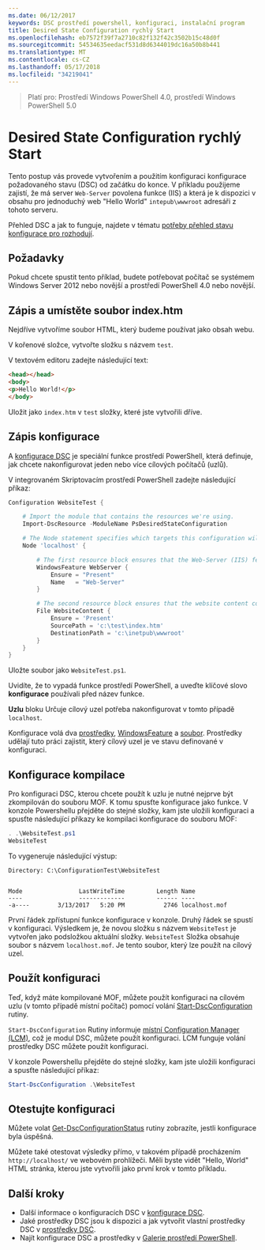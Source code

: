 ```yaml
---
ms.date: 06/12/2017
keywords: DSC prostředí powershell, konfiguraci, instalační program
title: Desired State Configuration rychlý Start
ms.openlocfilehash: eb7572f39f7a2710c82f132f42c3502b15c48d0f
ms.sourcegitcommit: 54534635eedacf531d8d6344019dc16a50b8b441
ms.translationtype: MT
ms.contentlocale: cs-CZ
ms.lasthandoff: 05/17/2018
ms.locfileid: "34219041"
---
```

> Platí pro: Prostředí Windows PowerShell 4.0, prostředí Windows PowerShell 5.0

# <a name="desired-state-configuration-quick-start"></a>Desired State Configuration rychlý Start

Tento postup vás provede vytvořením a použitím konfiguraci konfigurace požadovaného stavu (DSC) od začátku do konce.
V příkladu použijeme zajistí, že má server `Web-Server` povolena funkce (IIS) a která je k dispozici v obsahu pro jednoduchý web "Hello World" `intepub\wwwroot` adresáři z tohoto serveru.

Přehled DSC a jak to funguje, najdete v tématu [potřeby přehled stavu konfigurace pro rozhodují](decisionMaker.md).

## <a name="requirements"></a>Požadavky

Pokud chcete spustit tento příklad, budete potřebovat počítač se systémem Windows Server 2012 nebo novější a prostředí PowerShell 4.0 nebo novější.

## <a name="write-and-place-the-indexhtm-file"></a>Zápis a umístěte soubor index.htm

Nejdříve vytvoříme soubor HTML, který budeme používat jako obsah webu.

V kořenové složce, vytvořte složku s názvem `test`.

V textovém editoru zadejte následující text:

```html
<head></head>
<body>
<p>Hello World!</p>
</body>
```

Uložit jako `index.htm` v `test` složky, které jste vytvořili dříve.

## <a name="write-the-configuration"></a>Zápis konfigurace

A [konfigurace DSC](configurations.md) je speciální funkce prostředí PowerShell, která definuje, jak chcete nakonfigurovat jeden nebo více cílových počítačů (uzlů).

V integrovaném Skriptovacím prostředí PowerShell zadejte následující příkaz:

```powershell
Configuration WebsiteTest {

    # Import the module that contains the resources we're using.
    Import-DscResource -ModuleName PsDesiredStateConfiguration

    # The Node statement specifies which targets this configuration will be applied to.
    Node 'localhost' {

        # The first resource block ensures that the Web-Server (IIS) feature is enabled.
        WindowsFeature WebServer {
            Ensure = "Present"
            Name   = "Web-Server"
        }

        # The second resource block ensures that the website content copied to the website root folder.
        File WebsiteContent {
            Ensure = 'Present'
            SourcePath = 'c:\test\index.htm'
            DestinationPath = 'c:\inetpub\wwwroot'
        }
    }
}
```

Uložte soubor jako `WebsiteTest.ps1`.

Uvidíte, že to vypadá funkce prostředí PowerShell, a uveďte klíčové slovo **konfigurace** používali před název funkce.

**Uzlu** bloku Určuje cílový uzel potřeba nakonfigurovat v tomto případě `localhost`.

Konfigurace volá dva [prostředky](resources.md), [WindowsFeature](windowsFeatureResource.md) a [soubor](fileResource.md).
Prostředky udělají tuto práci zajistit, který cílový uzel je ve stavu definované v konfiguraci.

## <a name="compile-the-configuration"></a>Konfigurace kompilace

Pro konfiguraci DSC, kterou chcete použít k uzlu je nutné nejprve být zkompilován do souboru MOF.
K tomu spusťte konfigurace jako funkce.
V konzole Powershellu přejděte do stejné složky, kam jste uložili konfiguraci a spusťte následující příkazy ke kompilaci konfigurace do souboru MOF:

```powershell
. .\WebsiteTest.ps1
WebsiteTest
```

To vygeneruje následující výstup:

```
Directory: C:\ConfigurationTest\WebsiteTest


Mode                LastWriteTime         Length Name
----                -------------         ------ ----
-a----        3/13/2017   5:20 PM           2746 localhost.mof
```

První řádek zpřístupní funkce konfigurace v konzole.
Druhý řádek se spustí v konfiguraci.
Výsledkem je, že novou složku s názvem `WebsiteTest` je vytvořen jako podsložkou aktuální složky.
`WebsiteTest` Složka obsahuje soubor s názvem `localhost.mof`.
Je tento soubor, který lze použít na cílový uzel.

## <a name="apply-the-configuration"></a>Použít konfiguraci

Teď, když máte kompilované MOF, můžete použít konfiguraci na cílovém uzlu (v tomto případě místní počítač) pomocí volání [Start-DscConfiguration](/reference/5.1/PSDesiredStateConfiguration/Start-DscConfiguration) rutiny.

`Start-DscConfiguration` Rutiny informuje [místní Configuration Manager (LCM)](metaConfig.md), což je modul DSC, můžete použít konfiguraci.
LCM funguje volání prostředky DSC můžete použít konfiguraci.

V konzole Powershellu přejděte do stejné složky, kam jste uložili konfiguraci a spusťte následující příkaz:

```powershell
Start-DscConfiguration .\WebsiteTest
```

## <a name="test-the-configuration"></a>Otestujte konfiguraci

Můžete volat [Get-DscConfigurationStatus](/reference/5.1/PSDesiredStateConfiguration/Get-DscConfigurationStatus) rutiny zobrazíte, jestli konfigurace byla úspěšná.

Můžete také otestovat výsledky přímo, v takovém případě procházením `http://localhost/` ve webovém prohlížeči.
Měli byste vidět "Hello, World" HTML stránka, kterou jste vytvořili jako první krok v tomto příkladu.

## <a name="next-steps"></a>Další kroky

- Další informace o konfiguracích DSC v [konfigurace DSC](configurations.md).
- Jaké prostředky DSC jsou k dispozici a jak vytvořit vlastní prostředky DSC v [prostředky DSC](resources.md).
- Najít konfigurace DSC a prostředky v [Galerie prostředí PowerShell](https://www.powershellgallery.com/).